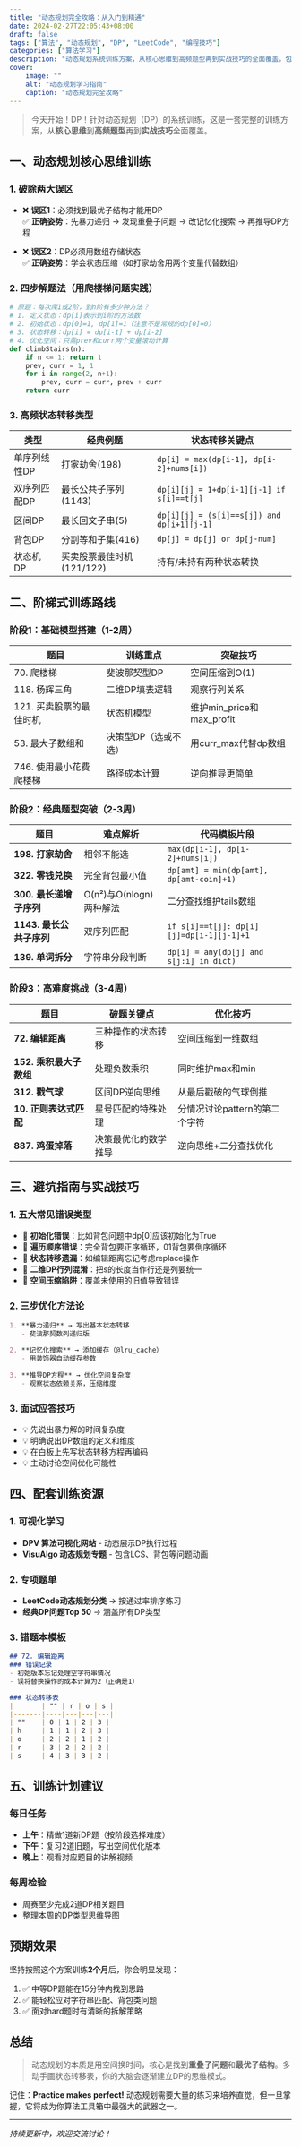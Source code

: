 ```yaml
---
title: "动态规划完全攻略：从入门到精通"
date: 2024-02-27T22:05:43+08:00
draft: false
tags: ["算法", "动态规划", "DP", "LeetCode", "编程技巧"]
categories: ["算法学习"]
description: "动态规划系统训练方案，从核心思维到高频题型再到实战技巧的全面覆盖，包含完整的学习路线和避坑指南"
cover:
    image: ""
    alt: "动态规划学习指南"
    caption: "动态规划完全攻略"
---
```


> 今天开始！DP！针对动态规划（DP）的系统训练，这是一套完整的训练方案，从**核心思维**到**高频题型**再到**实战技巧**全面覆盖。

## 一、动态规划核心思维训练

### 1. 破除两大误区

- ❌ **误区1**：必须找到最优子结构才能用DP  
  ✅ **正确姿势**：先暴力递归 → 发现重叠子问题 → 改记忆化搜索 → 再推导DP方程  

- ❌ **误区2**：DP必须用数组存储状态  
  ✅ **正确姿势**：学会状态压缩（如打家劫舍用两个变量代替数组）

### 2. 四步解题法（用爬楼梯问题实践）

```python
# 原题：每次爬1或2阶，到n阶有多少种方法？
# 1. 定义状态：dp[i]表示到i阶的方法数
# 2. 初始状态：dp[0]=1, dp[1]=1（注意不是常规的dp[0]=0）
# 3. 状态转移：dp[i] = dp[i-1] + dp[i-2]
# 4. 优化空间：只需prev和curr两个变量滚动计算
def climbStairs(n):
    if n <= 1: return 1
    prev, curr = 1, 1
    for i in range(2, n+1):
        prev, curr = curr, prev + curr
    return curr
```

### 3. 高频状态转移类型

| 类型 | 经典例题 | 状态转移关键点 |
|------|----------|----------------|
| 单序列线性DP | 打家劫舍(198) | `dp[i] = max(dp[i-1], dp[i-2]+nums[i])` |
| 双序列匹配DP | 最长公共子序列(1143) | `dp[i][j] = 1+dp[i-1][j-1] if s[i]==t[j]` |
| 区间DP | 最长回文子串(5) | `dp[i][j] = (s[i]==s[j]) and dp[i+1][j-1]` |
| 背包DP | 分割等和子集(416) | `dp[j] = dp[j] or dp[j-num]` |
| 状态机DP | 买卖股票最佳时机(121/122) | 持有/未持有两种状态转换 |

## 二、阶梯式训练路线

### 阶段1：基础模型搭建（1-2周）

| 题目 | 训练重点 | 突破技巧 |
|------|----------|----------|
| 70. 爬楼梯 | 斐波那契型DP | 空间压缩到O(1) |
| 118. 杨辉三角 | 二维DP填表逻辑 | 观察行列关系 |
| 121. 买卖股票的最佳时机 | 状态机模型 | 维护min_price和max_profit |
| 53. 最大子数组和 | 决策型DP（选或不选） | 用curr_max代替dp数组 |
| 746. 使用最小花费爬楼梯 | 路径成本计算 | 逆向推导更简单 |

### 阶段2：经典题型突破（2-3周）

| 题目 | 难点解析 | 代码模板片段 |
|------|----------|--------------|
| **198. 打家劫舍** | 相邻不能选 | `max(dp[i-1], dp[i-2]+nums[i])` |
| **322. 零钱兑换** | 完全背包最小值 | `dp[amt] = min(dp[amt], dp[amt-coin]+1)` |
| **300. 最长递增子序列** | O(n²)与O(nlogn)两种解法 | 二分查找维护tails数组 |
| **1143. 最长公共子序列** | 双序列匹配 | `if s[i]==t[j]: dp[i][j]=dp[i-1][j-1]+1` |
| **139. 单词拆分** | 字符串分段判断 | `dp[i] = any(dp[j] and s[j:i] in dict)` |

### 阶段3：高难度挑战（3-4周）

| 题目 | 破题关键点 | 优化技巧 |
|------|------------|----------|
| **72. 编辑距离** | 三种操作的状态转移 | 空间压缩到一维数组 |
| **152. 乘积最大子数组** | 处理负数乘积 | 同时维护max和min |
| **312. 戳气球** | 区间DP逆向思维 | 从最后戳破的气球倒推 |
| **10. 正则表达式匹配** | 星号匹配的特殊处理 | 分情况讨论pattern的第二个字符 |
| **887. 鸡蛋掉落** | 决策最优化的数学推导 | 逆向思维+二分查找优化 |

## 三、避坑指南与实战技巧

### 1. 五大常见错误类型

- 🚫 **初始化错误**：比如背包问题中dp[0]应该初始化为True
- 🚫 **遍历顺序错误**：完全背包要正序循环，01背包要倒序循环
- 🚫 **状态转移遗漏**：如编辑距离忘记考虑replace操作
- 🚫 **二维DP行列混淆**：把s的长度当作行还是列要统一
- 🚫 **空间压缩陷阱**：覆盖未使用的旧值导致错误

### 2. 三步优化方法论

```markdown
1. **暴力递归** → 写出基本状态转移
   - 斐波那契数列递归版
   
2. **记忆化搜索** → 添加缓存（@lru_cache）
   - 用装饰器自动缓存参数
   
3. **推导DP方程** → 优化空间复杂度
   - 观察状态依赖关系，压缩维度
```

### 3. 面试应答技巧

- 💡 先说出暴力解的时间复杂度
- 💡 明确说出DP数组的定义和维度
- 💡 在白板上先写状态转移方程再编码
- 💡 主动讨论空间优化可能性

## 四、配套训练资源

### 1. 可视化学习

- **DPV 算法可视化网站** - 动态展示DP执行过程
- **VisuAlgo 动态规划专题** - 包含LCS、背包等问题动画

### 2. 专项题单

- **LeetCode动态规划分类** → 按通过率排序练习
- **经典DP问题Top 50** → 涵盖所有DP类型

### 3. 错题本模板

```markdown
## 72. 编辑距离
### 错误记录
- 初始版本忘记处理空字符串情况
- 误将替换操作的成本计算为2（正确是1）

### 状态转移表
|       | "" | r | o | s |
|-------|----|---|---|---|
| ""    | 0 | 1 | 2 | 3 |
| h     | 1 | 1 | 2 | 3 | 
| o     | 2 | 2 | 1 | 2 |
| r     | 3 | 2 | 2 | 2 |
| s     | 4 | 3 | 3 | 2 |
```

## 五、训练计划建议

### 每日任务

- **上午**：精做1道新DP题（按阶段选择难度）
- **下午**：复习2道旧题，写出空间优化版本
- **晚上**：观看对应题目的讲解视频

### 每周检验

- 周赛至少完成2道DP相关题目
- 整理本周的DP类型思维导图

## 预期效果

坚持按照这个方案训练**2个月**后，你会明显发现：

1. ✅ 中等DP题能在15分钟内找到思路
2. ✅ 能轻松应对字符串匹配、背包类问题
3. ✅ 面对hard题时有清晰的拆解策略

## 总结

> 动态规划的本质是用空间换时间，核心是找到**重叠子问题**和**最优子结构**。多动手画状态转移表，你的大脑会逐渐建立DP的思维模式。

记住：**Practice makes perfect!** 动态规划需要大量的练习来培养直觉，但一旦掌握，它将成为你算法工具箱中最强大的武器之一。

---

*持续更新中，欢迎交流讨论！*